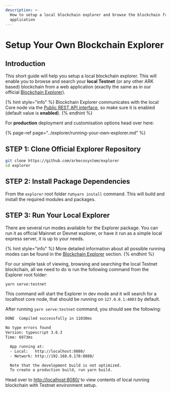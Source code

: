 ```yaml
---
description: >-
  How to setup a local blockchain explorer and browse the blockchain from a web
  application
---
```


# Setup Your Own Blockchain Explorer

## Introduction

This short guide will help you setup a local blockchain explorer. This will enable you to browse and search your **local Testnet** \(or any other ARK based\) blockchain from a web application \(exactly the same as in our official [Blockchain Explorer](https://explorer.ark.io)\).

{% hint style="info" %}
Blockchain Explorer communicates with the local Core node via the [Public REST API interface](https://api.ark.dev), so make sure it is enabled \(default value is **enabled**\). 
{% endhint %}

For **production** deployment and customisation options head over here:

{% page-ref page="../explorer/running-your-own-explorer.md" %}

## STEP 1: Clone Official Explorer Repository

```bash
git clone https://github.com/arkecosystem/explorer
cd explorer
```

## STEP 2: Install Package Dependencies

From the `explorer` root folder run`yarn install` command. This will build and install the required modules and packages.

## STEP 3: Run Your Local Explorer

There are several run modes available for the Explorer package. You can run it as official Mainnet or Devnet explorer, or have it run as a simple local express server, it is up to your needs. 

{% hint style="info" %}
More detailed information about all possible running modes can be found in the [Blockchain Explorer](../explorer/running-your-own-explorer.md) section.
{% endhint %}

For our simple task of viewing, browsing and searching the local Testnet blockchain, all we need to do is run the following command from the Explorer root folder:

```bash
yarn serve:testnet
```

This command will start the Explorer in dev mode and it will search for a localhost core node, that should be running on `127.0.0.1:4003` by default.

After running `yarn serve:testnet` command, you should see the following:

```bash
DONE  Compiled successfully in 11030ms    

No type errors found
Version: typescript 3.6.3
Time: 6973ms

  App running at:
  - Local:   http://localhost:8080/
  - Network: http://192.168.0.178:8080/

  Note that the development build is not optimized.
  To create a production build, run yarn build.
```

Head over to [http://localhost:8080/](http://localhost:8080/) to view contents of local running blockchain with Testnet environment setup.

